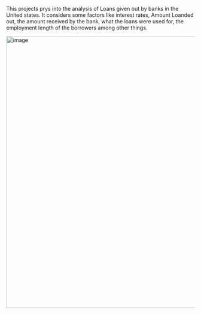 This projects prys into the analysis of Loans given out by banks in the United states. It considers some factors like interest rates, Amount Loanded out, the amount received by the bank, what the loans were used for, the employment length of the borrowers among other things. 

<img width="726" alt="image" src="https://github.com/Pakabudu/Bank-Loan-Analysis/assets/56482660/fe493ad9-8cf9-4b43-8b3b-2b6d92fee302">
